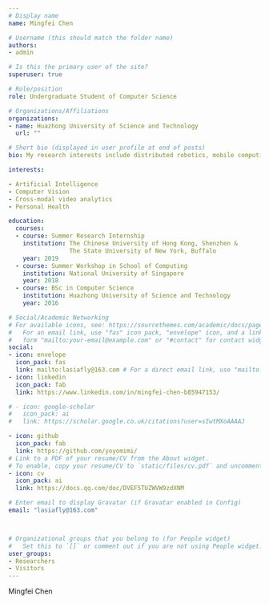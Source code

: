 ```yaml
---
# Display name
name: Mingfei Chen

# Username (this should match the folder name)
authors:
- admin

# Is this the primary user of the site?
superuser: true

# Role/position
role: Undergraduate Student of Computer Science

# Organizations/Affiliations
organizations:
- name: Huazhong University of Science and Technology
  url: ""

# Short bio (displayed in user profile at end of posts)
bio: My research interests include distributed robotics, mobile computing and programmable matter.

interests:

- Artificial Intelligence
- Computer Vision
- Cross-modal video analytics
- Personal Health

education:
  courses:
  - course: Summer Research Internship
    institution: The Chinese University of Hong Kong, Shenzhen &
                 The State University of New York, Buffalo
    year: 2019
  - course: Summer Workshop in School of Computing
    institution: National University of Singapore
    year: 2018
  - course: BSc in Computer Science
    institution: Huazhong University of Science and Technology
    year: 2016

# Social/Academic Networking
# For available icons, see: https://sourcethemes.com/academic/docs/page-builder/#icons
#   For an email link, use "fas" icon pack, "envelope" icon, and a link in the
#   form "mailto:your-email@example.com" or "#contact" for contact widget.
social:
- icon: envelope
  icon_pack: fas
  link: mailto:lasiafly@163.com # For a direct email link, use "mailto:test@example.org".
- icon: linkedin
  icon_pack: fab
  link: https://www.linkedin.com/in/mingfei-chen-b85947153/

# - icon: google-scholar
#   icon_pack: ai
#   link: https://scholar.google.co.uk/citations?user=sIwtMXoAAAAJ

- icon: github
  icon_pack: fab
  link: https://github.com/yoyomimi/
# Link to a PDF of your resume/CV from the About widget.
# To enable, copy your resume/CV to `static/files/cv.pdf` and uncomment the lines below.
- icon: cv
  icon_pack: ai
  link: https://docs.qq.com/doc/DVEF5TUZWVW9zdXNM

# Enter email to display Gravatar (if Gravatar enabled in Config)
email: "lasiafly@163.com"



# Organizational groups that you belong to (for People widget)
#   Set this to `[]` or comment out if you are not using People widget.
user_groups:
- Researchers
- Visitors
---
```


Mingfei Chen
